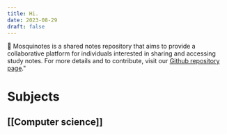 ```yaml
---
title: Hi.
date: 2023-08-29
draft: false
---
```


🦟 Mosquinotes is a shared notes repository that aims to provide a collaborative platform for individuals interested in sharing and accessing study notes. For more details and to contribute, visit our [Github repository page](https://github.com/EXSPIRAVIT1104OFFICIAL/Mosquinotes)."

# Subjects

## [[Computer science]]